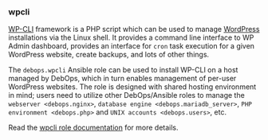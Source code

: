 ### wpcli

[WP-CLI](https://wp-cli.org/) framework is a PHP script which can be
used to manage [WordPress](https://wordpress.org/) installations via the
Linux shell. It provides a command line interface to WP Admin dashboard,
provides an interface for `cron` task execution for a given WordPress
website, create backups, and lots of other things.

The `debops.wpcli` Ansible role can be used to install WP-CLI on a host
managed by DebOps, which in turn enables management of per-user
WordPress websites. The role is designed with shared hosting environment
in mind; users need to utilize other DebOps/Ansible roles to manage the
`webserver
<debops.nginx>`, `database engine <debops.mariadb_server>`, `PHP
environment <debops.php>` and `UNIX accounts <debops.users>`, etc.

Read the [wpcli role documentation](https://docs.debops.org/en/HEAD/ansible/roles/wpcli/) for more details.
